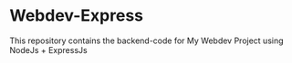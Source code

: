 # Webdev-Express
This repository contains the backend-code for My Webdev Project using NodeJs + ExpressJs
